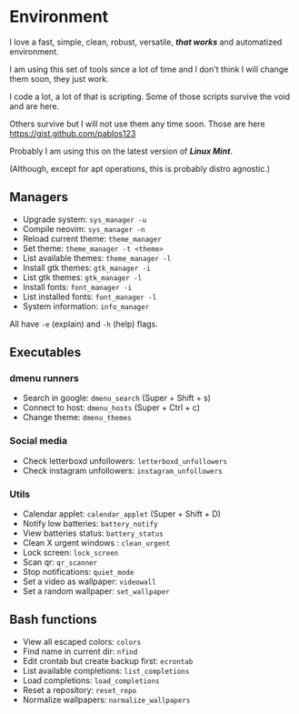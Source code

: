# Environment

I love a fast, simple, clean, robust, versatile, **_that works_** and automatized environment.

I am using this set of tools since a lot of time and I don't think I will change them soon, they just work.

I code a lot, a lot of that is scripting. Some of those scripts survive the void and are here.

Others survive but I will not use them any time soon. Those are here https://gist.github.com/pablos123

Probably I am using this on the latest version of **_Linux Mint_**.

\(Although, except for apt operations, this is probably distro agnostic.\)

## Managers

- Upgrade system: `sys_manager -u`
- Compile neovim: `sys_manager -n`
- Reload current theme: `theme_manager`
- Set theme: `theme_manager -t <theme>`
- List available themes: `theme_manager -l`
- Install gtk themes: `gtk_manager -i`
- List gtk themes: `gtk_manager -l`
- Install fonts: `font_manager -i`
- List installed fonts: `font_manager -l`
- System information: `info_manager`

All have `-e` (explain) and `-h` (help) flags.

## Executables

### dmenu runners

- Search in google: `dmenu_search` (Super + Shift + s)
- Connect to host: `dmenu_hosts` (Super + Ctrl + c)
- Change theme: `dmenu_themes`

### Social media

- Check letterboxd unfollowers: `letterboxd_unfollowers`
- Check instagram unfollowers: `instagram_unfollowers`

### Utils

- Calendar applet: `calendar_applet` (Super + Shift + D)
- Notify low batteries: `battery_notify`
- View batteries status: `battery_status`
- Clean X urgent windows : `clean_urgent`
- Lock screen: `lock_screen`
- Scan qr: `qr_scanner`
- Stop notifications: `quiet_mode`
- Set a video as wallpaper: `videowall`
- Set a random wallpaper: `set_wallpaper`

## Bash functions

- View all escaped colors: `colors`
- Find name in current dir: `nfind`
- Edit crontab but create backup first: `ecrontab`
- List available completions: `list_completions`
- Load completions: `load_completions`
- Reset a repository: `reset_repo`
- Normalize wallpapers: `normalize_wallpapers`
